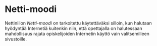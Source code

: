 # Netti-moodi

Nettiniilon *Netti-moodi* on tarkoitettu käytettäväksi silloin, kun halutaan hyödyntää Internetiä kuitenkin niin, että opettajalla on halutessaan mahdollisuus rajata opiskelijoiden Internetin käyttö vain valitsemilleen sivustoille.